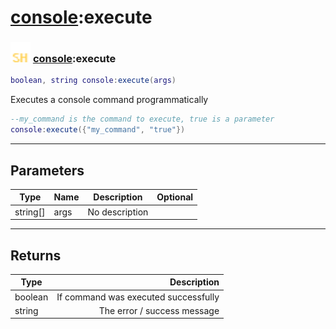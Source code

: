# [console](../console/README.md):execute

### <img src="../../.gitbook/assets/shared.png" width="32" height="32" /> [console](../console/README.md):execute

```lua
boolean, string console:execute(args)
```

Executes a console command programmatically<br>
```lua
--my_command is the command to execute, true is a parameter
console:execute({"my_command", "true"})
```


-----------------
## Parameters

| Type   | Name | Description | Optional |
| ------ | ---- | ----------- | -------: |
| string[] | args | No description |  |

-----------------
## Returns

| Type   | Description |
| ------ | ----------: |
| boolean | If command was executed successfully |
| string | The error / success message |
